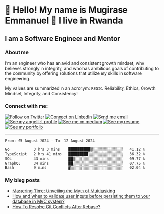 # :handshake: Hello! My name is Mugirase Emmanuel :man: I live in Rwanda

## I am a Software Engineer and Mentor
### About me
I’m an engineer who has an avid and consistent growth mindset, who believes strongly in integrity, and who has ambitious goals of contributing to the community by offering solutions that utilize my skills in software engineering.

My values are summarized in an acronym: `REGIC`. Reliability, Ethics, Growth Mindset, Integrity, and Consistency!

### Connect with me:

[![Follow on Twitter](https://img.shields.io/badge/--twitter?label=Twitter&logo=Twitter&style=social)](https://twitter.com/descholar3) [![Connect on LinkedIn](https://img.shields.io/badge/--linkedin?label=LinkedIn&logo=LinkedIn&style=social)](https://www.linkedin.com/in/mugirase-emmanuel) [![Send me email](https://img.shields.io/badge/--gmail?label=Gmail&logo=Gmail&style=social)](mailto:emmamugira@gmail.com) [![See my angellist profile](https://img.shields.io/badge/--angellist?label=AngelList&logo=AngelList&style=social)](https://angel.co/u/mugirase-emmanuel-1) [![See me on medium](https://img.shields.io/badge/--medium?label=Medium&logo=medium&style=social)](https://medium.com/@emmamugira) [![See my resume](https://img.shields.io/badge/--resume?label=Resume&logo=resume&style=social)](./assets/mugirase-emmanuel-resume.pdf) [![See my portfolio](https://img.shields.io/badge/--portfolio?label=Portfolio&logo=portfolio&style=social)](https://descholar.netlify.app/)
___

<!--|My github statistics|My languages|Streaks|
|-|-|-|
|[![descholar's github stats](https://github-readme-stats.vercel.app/api?username=descholar-ceo&show_icons=true&theme=dark&hide_title=true)](https://github.com/descholar-ceo)|[![Top Langs](https://github-readme-stats.vercel.app/api/top-langs/?username=descholar-ceo&show_icons=true&theme=dark&layout=compact&hide_title=true)](https://github.com/descholar-ceo)|![descholar-ceo](https://github-readme-streak-stats.herokuapp.com/?user=descholar-ceo&theme=dark)

### My last week's work's statistics-->
<!--START_SECTION:waka-->

```txt
From: 05 August 2024 - To: 12 August 2024

Go           3 hrs 3 mins    ██████████▒░░░░░░░░░░░░░░   41.12 %
TypeScript   2 hrs 41 mins   █████████░░░░░░░░░░░░░░░░   36.32 %
SQL          43 mins         ██▒░░░░░░░░░░░░░░░░░░░░░░   09.77 %
GraphQL      34 mins         ██░░░░░░░░░░░░░░░░░░░░░░░   07.75 %
Bash         9 mins          ▓░░░░░░░░░░░░░░░░░░░░░░░░   02.04 %
```

<!--END_SECTION:waka-->

### My blog posts
<!-- BLOG-POST-LIST:START -->
- [Mastering Time: Unveiling the Myth of Multitasking](https://medium.com/@emmamugira/mastering-time-unveiling-the-myth-of-multitasking-25f002329ead?source=rss-e9c027d169e1------2)
- [How and when to validate user inputs before persisting them to your database in MVC system?](https://medium.com/@emmamugira/how-and-when-to-validate-user-inputs-before-persisting-them-in-a-database-in-mvc-system-b4182aa8b19f?source=rss-e9c027d169e1------2)
- [How To Resolve Git Conflicts After Rebase?](https://medium.com/@emmamugira/how-to-resolve-git-conflicts-after-rebase-e4afde1eab1?source=rss-e9c027d169e1------2)
<!-- BLOG-POST-LIST:END -->
